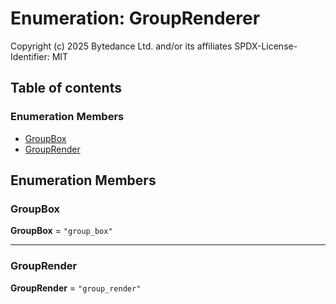 # Enumeration: GroupRenderer

Copyright (c) 2025 Bytedance Ltd. and/or its affiliates
SPDX-License-Identifier: MIT

## Table of contents

### Enumeration Members

* [GroupBox](/en/auto-docs/group-plugin/enums/GroupRenderer.md#groupbox)
* [GroupRender](/en/auto-docs/group-plugin/enums/GroupRenderer.md#grouprender)

## Enumeration Members

### GroupBox

**GroupBox** = `"group_box"`

***

### GroupRender

**GroupRender** = `"group_render"`
